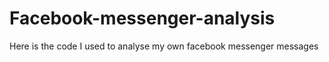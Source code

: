 # Facebook-messenger-analysis
Here is the code I used to analyse my own facebook messenger messages
